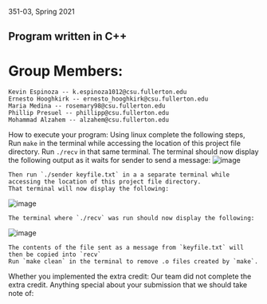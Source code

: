 
351-03, Spring 2021
## Program written in C++

# Group Members:
    Kevin Espinoza -- k.espinoza1012@csu.fullerton.edu
    Ernesto Hooghkirk -- ernesto_hooghkirk@csu.fullerton.edu
    Maria Medina -- rosemary98@csu.fullerton.edu
    Phillip Presuel -- phillipp@csu.fullerton.edu
    Mohammad Alzahem -- alzahem@csu.fullerton.edu

How to execute your program:
    Using linux complete the following steps,
    Run `make` in the terminal while accessing the location of this project file directory.
    Run `./recv` in that same terminal.
    The terminal should now display the following output as it waits for sender to send a message:
![image](https://user-images.githubusercontent.com/37064367/116765075-46282c00-a9d8-11eb-9ba5-d32b89c97be8.png)

    Then run `./sender keyfile.txt` in a a separate terminal while accessing the location of this project file directory.
    That terminal will now display the following:
![image](https://user-images.githubusercontent.com/37064367/116765068-40cae180-a9d8-11eb-891c-11f67f909c9c.png)

    The terminal where `./recv` was run should now display the following:
![image](https://user-images.githubusercontent.com/37064367/116765062-3872a680-a9d8-11eb-841c-f7a5cd3f6e6a.png)

    The contents of the file sent as a message from `keyfile.txt` will then be copied into `recv`
    Run `make clean` in the terminal to remove .o files created by `make`.

Whether you implemented the extra credit:
    Our team did not complete the extra credit.
Anything special about your submission that we should take note of:
